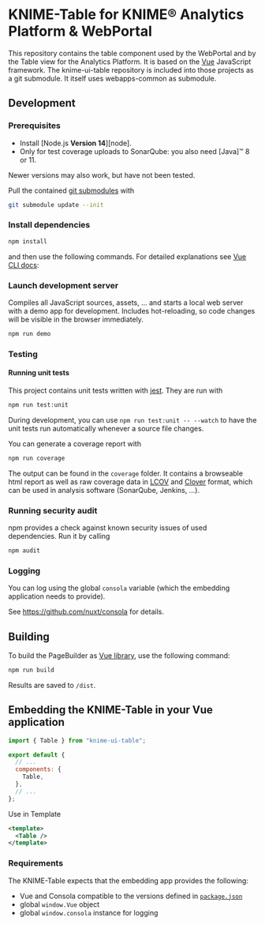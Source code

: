 # KNIME-Table for KNIME® Analytics Platform & WebPortal

This repository contains the table component used by the WebPortal and by the Table view for the Analytics Platform. It is based on the [Vue] JavaScript framework.
The knime-ui-table repository is included into those projects as a git submodule.
It itself uses webapps-common as submodule.

## Development

### Prerequisites

- Install [Node.js **Version 14**][node].
- Only for test coverage uploads to SonarQube: you also need [Java]™ 8 or 11.

Newer versions may also work, but have not been tested.

Pull the contained [git submodules](https://stackoverflow.com/a/4438292/5134084) with

```sh
git submodule update --init
```

### Install dependencies

```sh
npm install
```

and then use the following commands. For detailed explanations see [Vue CLI docs]:

### Launch development server

Compiles all JavaScript sources, assets, … and starts a local web server with a demo app for development.
Includes hot-reloading, so code changes will be visible in the browser immediately.

```sh
npm run demo
```

### Testing

#### Running unit tests

This project contains unit tests written with [jest].
They are run with

```sh
npm run test:unit
```

During development, you can use `npm run test:unit -- --watch` to have the unit tests run automatically whenever a
source file changes.

You can generate a coverage report with

```sh
npm run coverage
```

The output can be found in the `coverage` folder. It contains a browseable html report as well as raw coverage data in
[LCOV] and [Clover] format, which can be used in analysis software (SonarQube, Jenkins, …).

### Running security audit

npm provides a check against known security issues of used dependencies. Run it by calling

```sh
npm audit
```

### Logging

You can log using the global `consola` variable (which the embedding application needs to provide).

See https://github.com/nuxt/consola for details.

## Building

To build the PageBuilder as [Vue library], use the following command:

```sh
npm run build
```

Results are saved to `/dist`.

## Embedding the KNIME-Table in your Vue application

```js
import { Table } from "knime-ui-table";

export default {
  // ...
  components: {
    Table,
  },
  // ...
};
```

Use in Template

```xml
<template>
  <Table />
</template>
```

### Requirements

The KNIME-Table expects that the embedding app provides the following:

- Vue and Consola compatible to the versions defined in [`package.json`](package.json)
- global `window.Vue` object
- global `window.consola` instance for logging

[vue]: https://vuejs.org/
[vue cli docs]: https://cli.vuejs.org/guide/
[vue library]: https://cli.vuejs.org/guide/build-targets.html#library
[jest]: https://jestjs.io/en
[lcov]: https://github.com/linux-test-project/lcov
[clover]: http://openclover.org/
